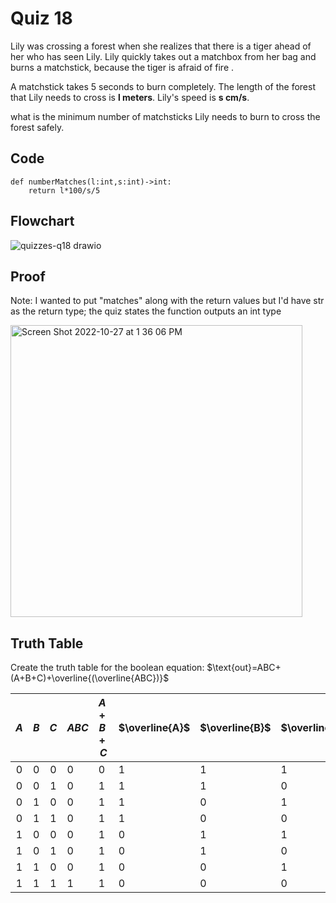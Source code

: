 # Quiz 18
Lily was crossing a forest when she realizes that there is a tiger ahead of her who has seen Lily.  Lily quickly takes out a matchbox from her bag and burns a matchstick, because the tiger is afraid of fire . 

A matchstick takes 5 seconds to burn completely.
The length of the forest that Lily needs to cross is **l meters**.
Lily's speed is **s cm/s**.

what is the minimum number of matchsticks Lily needs to burn to cross the forest safely.


## Code
```
def numberMatches(l:int,s:int)->int:
    return l*100/s/5
```

## Flowchart
![quizzes-q18 drawio](https://user-images.githubusercontent.com/113817801/198192699-f655d98c-032a-4b5a-96a3-835ebf988e85.png)


## Proof
Note: I wanted to put "matches" along with the return values but I'd have str as the return type; the quiz states the function outputs an int type


<img width="467" alt="Screen Shot 2022-10-27 at 1 36 06 PM" src="https://user-images.githubusercontent.com/113817801/198192434-b250a5d9-08be-40a1-9d62-828fa6feff9f.png">


## Truth Table

Create the truth table for the boolean equation: $\text{out}=ABC+(A+B+C)+\overline{(\overline{ABC})}$

| $A$ | $B$ | $C$ | $ABC$ | $A+B+C$ | $\overline{A}$ | $\overline{B}$ | $\overline{C}$ | $\overline{ABC}$ | $\overline{\overline{ABC}}$ | $ABC+(A+B+C)$ | $\text{out} = ABC+(A+B+C)+\overline{\overline{ABC}}$ |
|:---:|:---:|:---:|-------|---------|----------------|----------------|----------------|------------------|-----------------------------|---------------|------------------------------------------------------|
|  0  |  0  |  0  | 0     | 0       | 1              | 1              | 1              | 1                | 0                           | 0             | 0                                                    |
|  0  |  0  |  1  | 0     | 1       | 1              | 1              | 0              | 1                | 0                           | 1             | 1                                                    |
|  0  |  1  |  0  | 0     | 1       | 1              | 0              | 1              | 1                | 0                           | 1             | 1                                                    |
|  0  |  1  |  1  | 0     | 1       | 1              | 0              | 0              | 1                | 0                           | 1             | 1                                                    |
|  1  |  0  |  0  | 0     | 1       | 0              | 1              | 1              | 1                | 0                           | 1             | 1                                                    |
|  1  |  0  |  1  | 0     | 1       | 0              | 1              | 0              | 1                | 0                           | 1             | 1                                                    |
|  1  |  1  |  0  | 0     | 1       | 0              | 0              | 1              | 1                | 0                           | 1             | 1                                                    |
|  1  |  1  |  1  | 1     | 1       | 0              | 0              | 0              | 0                | 1                           | 1             | 1    
